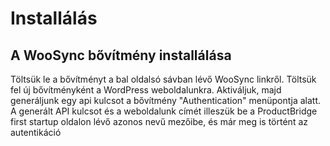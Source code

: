 # Installálás

## A WooSync bővítmény installálása

Töltsük le a bővítményt a bal oldalsó sávban lévő WooSync linkről. Töltsük fel új bővítményként a WordPress weboldalunkra. Aktiváljuk, majd generáljunk egy api kulcsot a bővítmény "Authentication" menüpontja alatt. A generált API kulcsot és a weboldalunk címét illeszük be a ProductBridge first startup oldalon lévő azonos nevű mezőibe, és már meg is történt az autentikáció